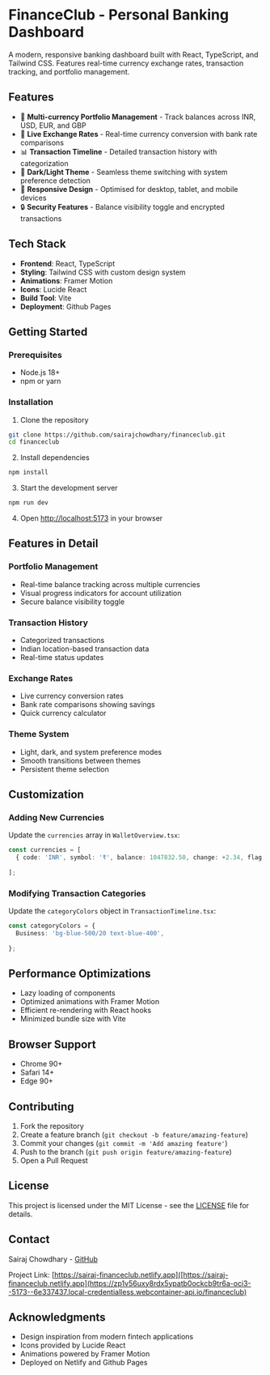 # FinanceClub - Personal Banking Dashboard

A modern, responsive banking dashboard built with React, TypeScript, and Tailwind CSS. Features real-time currency exchange rates, transaction tracking, and portfolio management.

## Features

- 🏦 **Multi-currency Portfolio Management** - Track balances across INR, USD, EUR, and GBP
- 💱 **Live Exchange Rates** - Real-time currency conversion with bank rate comparisons
- 📊 **Transaction Timeline** - Detailed transaction history with categorization
- 🌙 **Dark/Light Theme** - Seamless theme switching with system preference detection
- 📱 **Responsive Design** - Optimised for desktop, tablet, and mobile devices
- 🔒 **Security Features** - Balance visibility toggle and encrypted transactions

## Tech Stack

- **Frontend**: React, TypeScript
- **Styling**: Tailwind CSS with custom design system
- **Animations**: Framer Motion
- **Icons**: Lucide React
- **Build Tool**: Vite
- **Deployment**: Github Pages

## Getting Started

### Prerequisites

- Node.js 18+ 
- npm or yarn

### Installation

1. Clone the repository
```bash
git clone https://github.com/sairajchowdhary/financeclub.git
cd financeclub
```

2. Install dependencies
```bash
npm install
```

3. Start the development server
```bash
npm run dev
```

4. Open [http://localhost:5173](http://localhost:5173) in your browser

## Features in Detail

### Portfolio Management
- Real-time balance tracking across multiple currencies
- Visual progress indicators for account utilization
- Secure balance visibility toggle

### Transaction History
- Categorized transactions
- Indian location-based transaction data
- Real-time status updates

### Exchange Rates
- Live currency conversion rates
- Bank rate comparisons showing savings
- Quick currency calculator

### Theme System
- Light, dark, and system preference modes
- Smooth transitions between themes
- Persistent theme selection

## Customization

### Adding New Currencies
Update the `currencies` array in `WalletOverview.tsx`:

```typescript
const currencies = [
  { code: 'INR', symbol: '₹', balance: 1047832.50, change: +2.34, flag: '🇮🇳' },
  
];
```

### Modifying Transaction Categories
Update the `categoryColors` object in `TransactionTimeline.tsx`:

```typescript
const categoryColors = {
  Business: 'bg-blue-500/20 text-blue-400',
  
};
```

## Performance Optimizations

- Lazy loading of components
- Optimized animations with Framer Motion
- Efficient re-rendering with React hooks
- Minimized bundle size with Vite

## Browser Support

- Chrome 90+
- Safari 14+
- Edge 90+

## Contributing

1. Fork the repository
2. Create a feature branch (`git checkout -b feature/amazing-feature`)
3. Commit your changes (`git commit -m 'Add amazing feature'`)
4. Push to the branch (`git push origin feature/amazing-feature`)
5. Open a Pull Request

## License

This project is licensed under the MIT License - see the [LICENSE](LICENSE) file for details.

## Contact

Sairaj Chowdhary - [GitHub](https://github.com/sairajchowdhary)

Project Link: [https://sairaj-financeclub.netlify.app]([https://sairaj-financeclub.netlify.app](https://zp1v56uxy8rdx5ypatb0ockcb9tr6a-oci3--5173--6e337437.local-credentialless.webcontainer-api.io/financeclub)

## Acknowledgments

- Design inspiration from modern fintech applications
- Icons provided by Lucide React
- Animations powered by Framer Motion
- Deployed on Netlify and Github Pages
